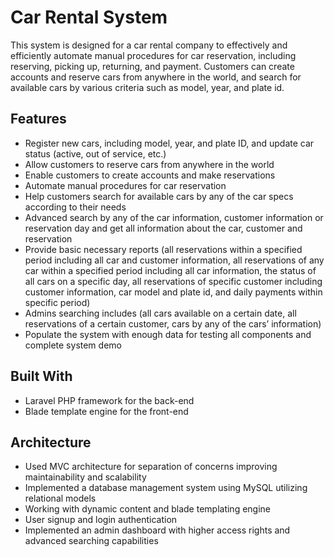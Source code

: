 # Car Rental System

This system is designed for a car rental company to effectively and efficiently automate manual procedures
 for car reservation, including reserving, picking up, returning, and payment. Customers can create accounts and 
reserve cars from anywhere in the world, and search for available cars by various criteria such as model, year, and plate id. 

## Features

- Register new cars, including model, year, and plate ID, and update car status (active, out of service, etc.)
- Allow customers to reserve cars from anywhere in the world
- Enable customers to create accounts and make reservations
- Automate manual procedures for car reservation
- Help customers search for available cars by any of the car specs according to their needs
- Advanced search by any of the car information, customer information or reservation day and get all information about the car, customer and reservation
- Provide basic necessary reports (all reservations within a specified period including all car and customer information, all reservations of any car within a specified period including all car information, the status of all cars on a specific day, all reservations of specific customer including customer information, car model and plate id, and daily payments within specific period)
- Admins searching includes (all cars available on a certain date, all reservations of a certain customer, cars by any of the cars’ information)
- Populate the system with enough data for testing all components and complete system demo

## Built With
- Laravel PHP framework for the back-end
- Blade template engine for the front-end

## Architecture
- Used MVC architecture for separation of concerns improving maintainability and scalability
- Implemented a database management system using MySQL utilizing relational models
- Working with dynamic content and blade templating engine
- User signup and login authentication 
- Implemented an admin dashboard with higher access rights and advanced searching capabilities

